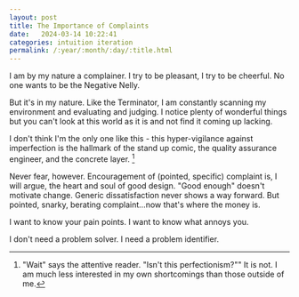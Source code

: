 ```yaml
---
layout: post
title: The Importance of Complaints
date:   2024-03-14 10:22:41
categories: intuition iteration
permalink: /:year/:month/:day/:title.html
---
```


I am by my nature a complainer.  I try to be pleasant, I try to be cheerful.  No one wants to be the Negative Nelly.

But it's in my nature.  Like the Terminator, I am constantly scanning my environment and evaluating and judging.  I notice plenty of wonderful things but you can't look at this world as it is and not find it coming up lacking.  

I don't think I'm the only one like this - this hyper-vigilance against imperfection is the hallmark of the stand up comic, the quality assurance engineer, and the concrete layer.  [^1]

Never fear, however.  Encouragement of (pointed, specific) complaint is, I will argue, the heart and soul of good design.  "Good enough" doesn't motivate change.  Generic dissatisfaction never shows a way forward.  But pointed, snarky, berating complaint...now that's where the money is. 

I want to know your pain points.  I want to know what annoys you.  

I don't need a problem solver.  I need a problem identifier.


[^1]: "Wait" says the attentive reader.  "Isn't this perfectionism?""  It is not.  I am much less interested in my own shortcomings than those outside of me.